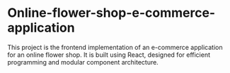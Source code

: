 # Online-flower-shop-e-commerce-application
This project is the frontend implementation of an e-commerce application for an online flower shop. It is built using React, designed for efficient programming and modular component architecture.
